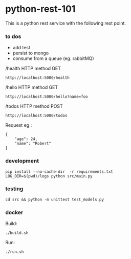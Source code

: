 # python-rest-101
This is a python rest service with the following rest point.


### to dos
* add test
* persist to mongo
* consume from a queue (eg. rabbitMQ)

/health HTTP method GET
```
http://localhost:5000/health
```

/hello HTTP method GET
```
http://localhost:5000/hello?name=foo
```

/todos HTTP method POST
```
http://localhost:5000/todos
```

Request eg.:
```
{
    "age": 24,
    "name": "Robert"
}
```

### development

```
pip install --no-cache-dir  -r requirements.txt
LOG_DIR=$(pwd)/logs python src/main.py
```

### testing

```
cd src && python -m unittest test_models.py
```

### docker

Build:
```
./build.sh
```

Run:
```
./run.sh
```
